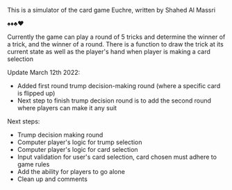 This is a simulator of the card game Euchre, written by Shahed Al Massri

♠️♦️♣️♥️

Currently the game can play a round of 5 tricks and determine the winner of a trick, and the winner of a round.
There is a function to draw the trick at its current state as well as the player's hand when player is making a card selection

Update March 12th 2022:
- Added first round trump decision-making round (where a specific card is flipped up)
- Next step to finish trump decision round is to add the second round where players can make it any suit

Next steps:
- Trump decision making round
- Computer player's logic for trump selection
- Computer player's logic for card selection
- Input validation for user's card selection, card chosen must adhere to game rules
- Add the ability for players to go alone 
- Clean up and comments
